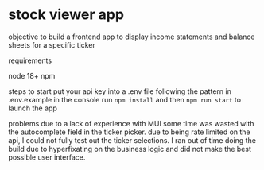 # stock viewer app

objective to build a frontend app to display income statements and balance sheets for a specific ticker

requirements

node 18+
npm

steps to start
put your api key into a .env file following the pattern in .env.example
in the console run `npm install` and then `npm run start` to launch the app

problems
due to a lack of experience with MUI some time was wasted with the autocomplete field in the ticker picker.
due to being rate limited on the api, I could not fully test out the ticker selections.
I ran out of time doing the build due to hyperfixating on the business logic and did not make the best possible user interface.